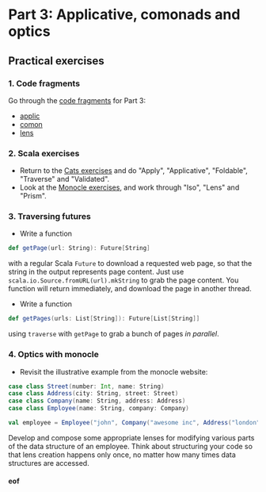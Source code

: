 # Part 3: Applicative, comonads and optics

## Practical exercises

### 1. Code fragments

Go through the [code fragments](../fragments/) for Part 3:

* [applic](../fragments/part3s-applic.scala)
* [comon](../fragments/part3s-comon.scala)
* [lens](../fragments/part3s-lens.scala)

### 2. Scala exercises

* Return to the [Cats exercises](https://www.scala-exercises.org/cats/apply) and do "Apply", "Applicative", "Foldable", "Traverse" and "Validated".
* Look at the [Monocle exercises](https://www.scala-exercises.org/monocle/iso), and work through "Iso", "Lens" and "Prism".

### 3. Traversing futures

* Write a function
```scala
def getPage(url: String): Future[String]
```
with a regular Scala `Future` to download a requested web page, so that the string in the output represents page content. Just use `scala.io.Source.fromURL(url).mkString` to grab the page content. You function will return immediately, and download the page in another thread.
* Write a function
```scala
def getPages(urls: List[String]): Future[List[String]]
```
using `traverse` with `getPage` to grab a bunch of pages *in parallel*.

### 4. Optics with monocle

* Revisit the illustrative example from the monocle website:
```scala
case class Street(number: Int, name: String)
case class Address(city: String, street: Street)
case class Company(name: String, address: Address)
case class Employee(name: String, company: Company)

val employee = Employee("john", Company("awesome inc", Address("london", Street(23, "high street"))))
```
Develop and compose some appropriate lenses for modifying various parts of the data structure of an employee. Think about structuring your code so that lens creation happens only once, no matter how many times data structures are accessed.

#### eof
